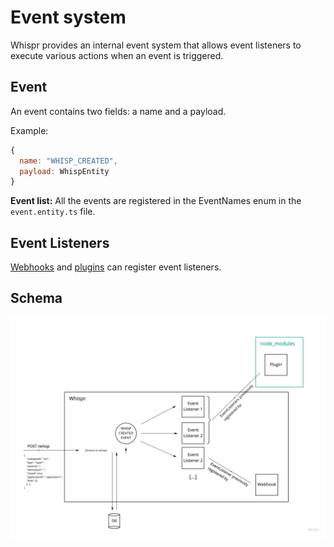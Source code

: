 # Event system

Whispr provides an internal event system that allows event listeners
to execute various actions when an event is triggered.

## Event

An event contains two fields: a name and a payload.

Example:
```javascript
{
  name: "WHISP_CREATED",
  payload: WhispEntity
}
```

**Event list:** All the events are registered in the EventNames enum in the `event.entity.ts` file.

## Event Listeners

[Webhooks](../webhooks) and [plugins](../plugins) can register event listeners. 

## Schema

![Event system](../assets/event_system.jpg)
